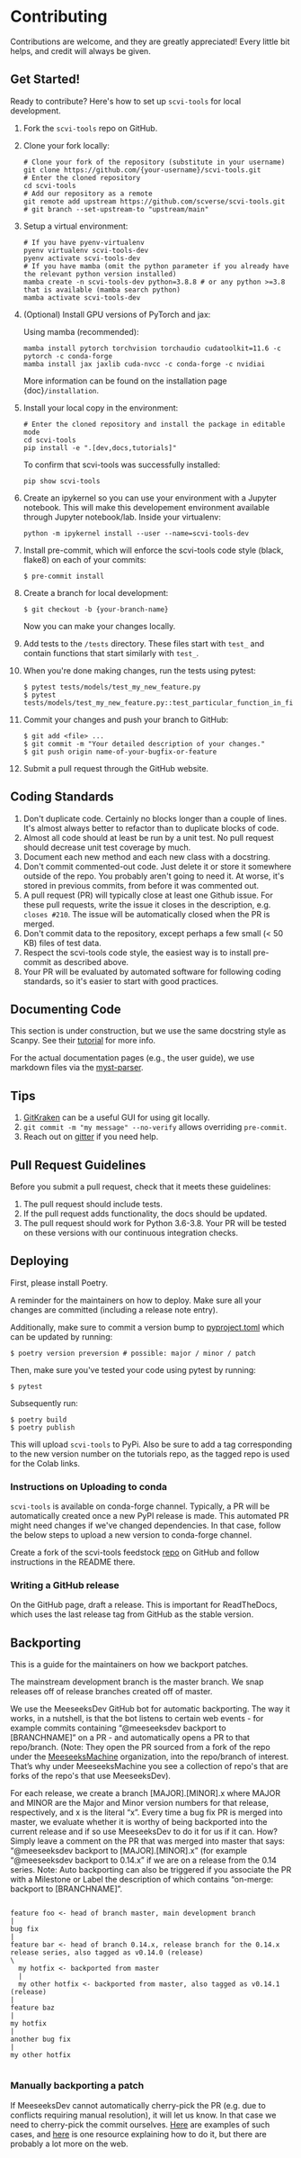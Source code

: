 # Contributing

Contributions are welcome, and they are greatly appreciated! Every little bit
helps, and credit will always be given.

## Get Started!

Ready to contribute? Here's how to set up `scvi-tools` for local development.

1.  Fork the `scvi-tools` repo on GitHub.

1.  Clone your fork locally:

    ```
    # Clone your fork of the repository (substitute in your username)
    git clone https://github.com/{your-username}/scvi-tools.git
    # Enter the cloned repository
    cd scvi-tools
    # Add our repository as a remote
    git remote add upstream https://github.com/scverse/scvi-tools.git
    # git branch --set-upstream-to "upstream/main"
    ```

1.  Setup a virtual environment:

    ```
    # If you have pyenv-virtualenv
    pyenv virtualenv scvi-tools-dev
    pyenv activate scvi-tools-dev
    # If you have mamba (omit the python parameter if you already have the relevant python version installed)
    mamba create -n scvi-tools-dev python=3.8.8 # or any python >=3.8 that is available (mamba search python)
    mamba activate scvi-tools-dev
    ```

1.  (Optional) Install GPU versions of PyTorch and jax:

    Using mamba (recommended):

    ```
    mamba install pytorch torchvision torchaudio cudatoolkit=11.6 -c pytorch -c conda-forge
    mamba install jax jaxlib cuda-nvcc -c conda-forge -c nvidiai
    ```

    More information can be found on the installation page {doc}`/installation`.

1.  Install your local copy in the environment:

    ```
    # Enter the cloned repository and install the package in editable mode
    cd scvi-tools
    pip install -e ".[dev,docs,tutorials]"
    ```

    To confirm that scvi-tools was successfully installed:

    ```
    pip show scvi-tools
    ```

1.  Create an ipykernel so you can use your environment with a Jupyter notebook. This will make this developement environment available through Jupyter notebook/lab. Inside your virtualenv:

    ```
    python -m ipykernel install --user --name=scvi-tools-dev
    ```

1.  Install pre-commit, which will enforce the scvi-tools code style (black, flake8) on each of your commits:

    ```
    $ pre-commit install
    ```

1.  Create a branch for local development:

    ```
    $ git checkout -b {your-branch-name}
    ```

    Now you can make your changes locally.

1.  Add tests to the `/tests` directory. These files start with `test_` and contain functions that start similarly with `test_`.

1.  When you're done making changes, run the tests using pytest:

    ```
    $ pytest tests/models/test_my_new_feature.py
    $ pytest tests/models/test_my_new_feature.py::test_particular_function_in_file
    ```

1.  Commit your changes and push your branch to GitHub:

    ```
    $ git add <file> ...
    $ git commit -m "Your detailed description of your changes."
    $ git push origin name-of-your-bugfix-or-feature
    ```

1.  Submit a pull request through the GitHub website.

## Coding Standards

1. Don't duplicate code. Certainly no blocks longer than a couple of lines. It's almost always better to refactor than to duplicate blocks of code.
2. Almost all code should at least be run by a unit test. No pull request should decrease unit test coverage by much.
3. Document each new method and each new class with a docstring.
4. Don't commit commented-out code. Just delete it or store it somewhere outside of the repo. You probably aren't going to need it. At worse, it's stored in previous commits, from before it was commented out.
5. A pull request (PR) will typically close at least one Github issue. For these pull requests, write the issue it closes in the description, e.g. `closes #210`. The issue will be automatically closed when the PR is merged.
6. Don't commit data to the repository, except perhaps a few small (\< 50 KB) files of test data.
7. Respect the scvi-tools code style, the easiest way is to install pre-commit as described above.
8. Your PR will be evaluated by automated software for following coding standards, so it's easier to start with good practices.

## Documenting Code

This section is under construction, but we use the same docstring style as Scanpy. See their [tutorial](https://scanpy.readthedocs.io/en/stable/dev/documentation.html#building-the-docs) for more info.

For the actual documentation pages (e.g., the user guide), we use markdown files via the [myst-parser](https://myst-parser.readthedocs.io/en/latest/index.html).

## Tips

1. [GitKraken](https://www.gitkraken.com/) can be a useful GUI for using git locally.
2. `git commit -m "my message" --no-verify` allows overriding `pre-commit`.
3. Reach out on [gitter](https://gitter.im/scvi-tools/development) if you need help.

## Pull Request Guidelines

Before you submit a pull request, check that it meets these guidelines:

1. The pull request should include tests.
2. If the pull request adds functionality, the docs should be updated.
3. The pull request should work for Python 3.6-3.8. Your PR will be tested
   on these versions with our continuous integration checks.

## Deploying

First, please install Poetry.

A reminder for the maintainers on how to deploy. Make sure all your changes are committed (including a release note entry).

Additionally, make sure to commit a version bump to [pyproject.toml](https://github.com/YosefLab/scvi-tools/blob/master/pyproject.toml) which can be updated by running:

```
$ poetry version preversion # possible: major / minor / patch
```

Then, make sure you've tested your code using pytest by running:

```
$ pytest
```

Subsequently run:

```
$ poetry build
$ poetry publish
```

This will upload `scvi-tools` to PyPi. Also be sure to add a tag corresponding to the new version number on the tutorials repo, as the tagged repo is used for the Colab links.

### Instructions on Uploading to conda

`scvi-tools` is available on conda-forge channel. Typically, a PR will be automatically created once a new PyPI release is made.
This automated PR might need changes if we've changed dependencies. In that case, follow the below steps to upload a new version to conda-forge channel.

Create a fork of the scvi-tools feedstock [repo] on GitHub and follow instructions in the README there.

### Writing a GitHub release

On the GitHub page, draft a release. This is important for ReadTheDocs, which uses the last release tag from GitHub as the stable version.

## Backporting

This is a guide for the maintainers on how we backport patches.

The mainstream development branch is the master branch. We snap releases off of release branches created off of master.

We use the MeeseeksDev GitHub bot for automatic backporting. The way it works, in a nutshell, is that the bot listens to certain web events - for example commits containing “@meeseeksdev backport to \[BRANCHNAME\]” on a PR - and automatically opens a PR to that repo/branch. (Note: They open the PR sourced from a fork of the repo under the [MeeseeksMachine](https://github.com/meeseeksmachine) organization, into the repo/branch of interest. That’s why under MeeseeksMachine you see a collection of repo's that are forks of the repo's that use MeeseeksDev).

For each release, we create a branch \[MAJOR\].\[MINOR\].x where MAJOR and MINOR are the Major and Minor version numbers for that release, respectively, and x is the literal “x”. Every time a bug fix PR is merged into master, we evaluate whether it is worthy of being backported into the current release and if so use MeeseeksDev to do it for us if it can. How? Simply leave a comment on the PR that was merged into master that says: “@meeseeksdev backport to \[MAJOR\].\[MINOR\].x” (for example “@meeseeksdev backport to 0.14.x” if we are on a release from the 0.14 series.
Note: Auto backporting can also be triggered if you associate the PR with a Milestone or Label the description of which contains “on-merge: backport to \[BRANCHNAME\]”.

```{highlight} none

```

```
feature foo <- head of branch master, main development branch
|
bug fix
|
feature bar <- head of branch 0.14.x, release branch for the 0.14.x release series, also tagged as v0.14.0 (release)
\
  my hotfix <- backported from master
  |
  my other hotfix <- backported from master, also tagged as v0.14.1 (release)
|
feature baz
|
my hotfix
|
another bug fix
|
my other hotfix
```

```{highlight} shell

```

### Manually backporting a patch

If MeeseeksDev cannot automatically cherry-pick the PR (e.g. due to conflicts requiring manual resolution), it will let us know. In that case we need to cherry-pick the commit ourselves. [Here](https://github.com/search?q=label%3A%22Still+Needs+Manual+Backport%22+is%3Aopen&state=closed&type=Issues) are examples of such cases, and [here](https://github.com/pandas-dev/pandas/wiki/Backporting) is one resource explaining how to do it, but there are probably a lot more on the web.

[repo]: https://github.com/conda-forge/scvi-tools-feedstock
